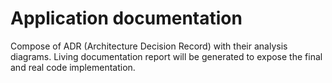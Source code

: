 # Application documentation

Compose of ADR (Architecture Decision Record) with their analysis diagrams.
Living documentation report will be generated to expose the final and real code implementation.
